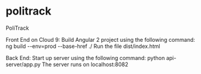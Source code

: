 # politrack
PoliTrack

Front End on Cloud 9:
    Build Angular 2 project using the following command:
        ng build --env=prod --base-href ./
    Run the file dist/index.html

Back End:
    Start up server using the following command:
        python api-server/app.py
    The server runs on localhost:8082

